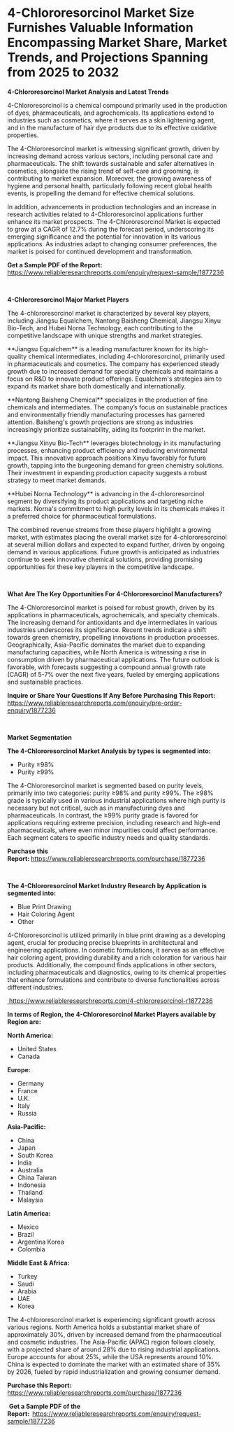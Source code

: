 <p><h1>4-Chlororesorcinol Market Size Furnishes Valuable Information Encompassing Market Share, Market Trends, and Projections Spanning from 2025 to 2032</h1></p><p><strong>4-Chlororesorcinol Market Analysis and Latest Trends</strong></p>
<p><p>4-Chlororesorcinol is a chemical compound primarily used in the production of dyes, pharmaceuticals, and agrochemicals. Its applications extend to industries such as cosmetics, where it serves as a skin lightening agent, and in the manufacture of hair dye products due to its effective oxidative properties. </p><p>The 4-Chlororesorcinol market is witnessing significant growth, driven by increasing demand across various sectors, including personal care and pharmaceuticals. The shift towards sustainable and safer alternatives in cosmetics, alongside the rising trend of self-care and grooming, is contributing to market expansion. Moreover, the growing awareness of hygiene and personal health, particularly following recent global health events, is propelling the demand for effective chemical solutions. </p><p>In addition, advancements in production technologies and an increase in research activities related to 4-Chlororesorcinol applications further enhance its market prospects. The 4-Chlororesorcinol Market is expected to grow at a CAGR of 12.7% during the forecast period, underscoring its emerging significance and the potential for innovation in its various applications. As industries adapt to changing consumer preferences, the market is poised for continued development and transformation.</p></p>
<p><strong>Get a Sample PDF of the Report:&nbsp;</strong> <a href="https://www.reliableresearchreports.com/enquiry/request-sample/1877236?utm_campaign=3553&utm_medium=2&utm_source=Github&utm_content=ia&utm_term=15042025&utm_id=4-chlororesorcinol">https://www.reliableresearchreports.com/enquiry/request-sample/1877236</a></p>
<p>&nbsp;</p>
<p><strong>4-Chlororesorcinol Major Market Players</strong></p>
<p><p>The 4-chlororesorcinol market is characterized by several key players, including Jiangsu Equalchem, Nantong Baisheng Chemical, Jiangsu Xinyu Bio-Tech, and Hubei Norna Technology, each contributing to the competitive landscape with unique strengths and market strategies.</p><p>**Jiangsu Equalchem** is a leading manufacturer known for its high-quality chemical intermediates, including 4-chlororesorcinol, primarily used in pharmaceuticals and cosmetics. The company has experienced steady growth due to increased demand for specialty chemicals and maintains a focus on R&D to innovate product offerings. Equalchem's strategies aim to expand its market share both domestically and internationally.</p><p>**Nantong Baisheng Chemical** specializes in the production of fine chemicals and intermediates. The company’s focus on sustainable practices and environmentally friendly manufacturing processes has garnered attention. Baisheng's growth projections are strong as industries increasingly prioritize sustainability, aiding its footprint in the market.</p><p>**Jiangsu Xinyu Bio-Tech** leverages biotechnology in its manufacturing processes, enhancing product efficiency and reducing environmental impact. This innovative approach positions Xinyu favorably for future growth, tapping into the burgeoning demand for green chemistry solutions. Their investment in expanding production capacity suggests a robust strategy to meet market demands.</p><p>**Hubei Norna Technology** is advancing in the 4-chlororesorcinol segment by diversifying its product applications and targeting niche markets. Norna's commitment to high purity levels in its chemicals makes it a preferred choice for pharmaceutical formulations.</p><p>The combined revenue streams from these players highlight a growing market, with estimates placing the overall market size for 4-chlororesorcinol at several million dollars and expected to expand further, driven by ongoing demand in various applications. Future growth is anticipated as industries continue to seek innovative chemical solutions, providing promising opportunities for these key players in the competitive landscape.</p></p>
<p>&nbsp;</p>
<p><strong>What Are The Key Opportunities For 4-Chlororesorcinol Manufacturers?</strong></p>
<p><p>The 4-Chlororesorcinol market is poised for robust growth, driven by its applications in pharmaceuticals, agrochemicals, and specialty chemicals. The increasing demand for antioxidants and dye intermediates in various industries underscores its significance. Recent trends indicate a shift towards green chemistry, propelling innovations in production processes. Geographically, Asia-Pacific dominates the market due to expanding manufacturing capacities, while North America is witnessing a rise in consumption driven by pharmaceutical applications. The future outlook is favorable, with forecasts suggesting a compound annual growth rate (CAGR) of 5-7% over the next five years, fueled by emerging applications and sustainable practices.</p></p>
<p><strong>Inquire or Share Your Questions If Any Before Purchasing This Report:</strong> <a href="https://www.reliableresearchreports.com/enquiry/pre-order-enquiry/1877236?utm_campaign=3553&utm_medium=2&utm_source=Github&utm_content=ia&utm_term=15042025&utm_id=4-chlororesorcinol">https://www.reliableresearchreports.com/enquiry/pre-order-enquiry/1877236</a></p>
<p>&nbsp;</p>
<p><strong>Market Segmentation</strong></p>
<p><strong>The 4-Chlororesorcinol Market Analysis by types is segmented into:</strong></p>
<p><ul><li>Purity ≥98%</li><li>Purity ≥99%</li></ul></p>
<p><p>The 4-Chlororesorcinol market is segmented based on purity levels, primarily into two categories: purity ≥98% and purity ≥99%. The ≥98% grade is typically used in various industrial applications where high purity is necessary but not critical, such as in manufacturing dyes and pharmaceuticals. In contrast, the ≥99% purity grade is favored for applications requiring extreme precision, including research and high-end pharmaceuticals, where even minor impurities could affect performance. Each segment caters to specific industry needs and quality standards.</p></p>
<p><strong>Purchase this Report:&nbsp;</strong><a href="https://www.reliableresearchreports.com/purchase/1877236?utm_campaign=3553&utm_medium=2&utm_source=Github&utm_content=ia&utm_term=15042025&utm_id=4-chlororesorcinol">https://www.reliableresearchreports.com/purchase/1877236</a></p>
<p>&nbsp;</p>
<p><strong>The 4-Chlororesorcinol Market Industry Research by Application is segmented into:</strong></p>
<p><ul><li>Blue Print Drawing</li><li>Hair Coloring Agent</li><li>Other</li></ul></p>
<p><p>4-Chlororesorcinol is utilized primarily in blue print drawing as a developing agent, crucial for producing precise blueprints in architectural and engineering applications. In cosmetic formulations, it serves as an effective hair coloring agent, providing durability and a rich coloration for various hair products. Additionally, the compound finds applications in other sectors, including pharmaceuticals and diagnostics, owing to its chemical properties that enhance formulations and contribute to diverse functionalities across different industries.</p></p>
<p><a href="https://www.reliableresearchreports.com/4-chlororesorcinol-r1877236?utm_campaign=3553&utm_medium=2&utm_source=Github&utm_content=ia&utm_term=15042025&utm_id=4-chlororesorcinol">&nbsp;https://www.reliableresearchreports.com/4-chlororesorcinol-r1877236</a></p>
<p><strong>In terms of Region, the 4-Chlororesorcinol Market Players available by Region are:</strong></p>
<p>
    <p> <strong> North America: </strong>
        <ul>
            <li>United States</li>
            <li>Canada</li>
        </ul>
        </p> 
    <p> <strong> Europe: </strong>
        <ul>
            <li>Germany</li>
            <li>France</li>
            <li>U.K.</li>
            <li>Italy</li>
            <li>Russia</li>
        </ul>
        </p> 
    <p> <strong> Asia-Pacific: </strong>
        <ul>
            <li>China</li>
            <li>Japan</li>
            <li>South Korea</li>
            <li>India</li>
            <li>Australia</li>
            <li>China Taiwan</li>
            <li>Indonesia</li>
            <li>Thailand</li>
            <li>Malaysia</li>
        </ul>
        </p> 
    <p> <strong> Latin America: </strong>
        <ul>
            <li>Mexico</li>
            <li>Brazil</li>
            <li>Argentina Korea</li>
            <li>Colombia</li>
        </ul>
        </p> 
    <p> <strong> Middle East & Africa: </strong>
        <ul>
            <li>Turkey</li>
            <li>Saudi</li>
            <li>Arabia</li>
            <li>UAE</li>
            <li>Korea</li>
        </ul>
    </p>
    </p>
<p><p>The 4-chlororesorcinol market is experiencing significant growth across various regions. North America holds a substantial market share of approximately 30%, driven by increased demand from the pharmaceutical and cosmetic industries. The Asia-Pacific (APAC) region follows closely, with a projected share of around 28% due to rising industrial applications. Europe accounts for about 25%, while the USA represents around 10%. China is expected to dominate the market with an estimated share of 35% by 2026, fueled by rapid industrialization and growing consumer demand.</p></p>
<p><strong>Purchase this Report: </strong><a href="https://www.reliableresearchreports.com/purchase/1877236?utm_campaign=3553&utm_medium=2&utm_source=Github&utm_content=ia&utm_term=15042025&utm_id=4-chlororesorcinol">https://www.reliableresearchreports.com/purchase/1877236</a></p>
<p>&nbsp;<strong>Get a Sample PDF of the Report:&nbsp;&nbsp;</strong><a href="https://www.reliableresearchreports.com/enquiry/request-sample/1877236?utm_campaign=3553&utm_medium=2&utm_source=Github&utm_content=ia&utm_term=15042025&utm_id=4-chlororesorcinol">https://www.reliableresearchreports.com/enquiry/request-sample/1877236</a></p>
<p><strong></strong></p>
<p><p></p><p></p><p></p></p>